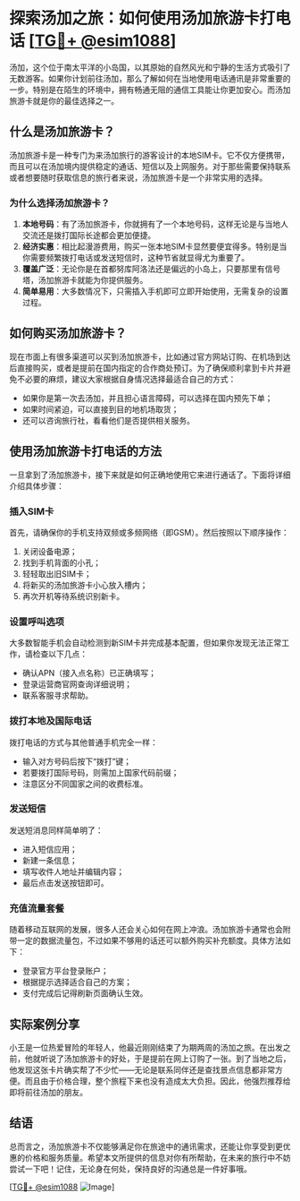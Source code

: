 # 探索汤加之旅：如何使用汤加旅游卡打电话 [[TG💪+ @esim1088](https://t.me/s/esim1088)]

汤加，这个位于南太平洋的小岛国，以其原始的自然风光和宁静的生活方式吸引了无数游客。如果你计划前往汤加，那么了解如何在当地使用电话通讯是非常重要的一步。特别是在陌生的环境中，拥有畅通无阻的通信工具能让你更加安心。而汤加旅游卡就是你的最佳选择之一。

## 什么是汤加旅游卡？

汤加旅游卡是一种专门为来汤加旅行的游客设计的本地SIM卡。它不仅方便携带，而且可以在汤加境内提供稳定的通话、短信以及上网服务。对于那些需要保持联系或者想要随时获取信息的旅行者来说，汤加旅游卡是一个非常实用的选择。

### 为什么选择汤加旅游卡？

1. **本地号码**：有了汤加旅游卡，你就拥有了一个本地号码，这样无论是与当地人交流还是拨打国际长途都会更加便捷。
2. **经济实惠**：相比起漫游费用，购买一张本地SIM卡显然要便宜得多。特别是当你需要频繁拨打电话或发送短信时，这种节省就显得尤为重要了。
3. **覆盖广泛**：无论你是在首都努库阿洛法还是偏远的小岛上，只要那里有信号塔，汤加旅游卡就能为你提供服务。
4. **简单易用**：大多数情况下，只需插入手机即可立即开始使用，无需复杂的设置过程。

## 如何购买汤加旅游卡？

现在市面上有很多渠道可以买到汤加旅游卡，比如通过官方网站订购、在机场到达后直接购买，或者是提前在国内指定的合作商处预订。为了确保顺利拿到卡片并避免不必要的麻烦，建议大家根据自身情况选择最适合自己的方式：

- 如果你是第一次去汤加，并且担心语言障碍，可以选择在国内预先下单；
- 如果时间紧迫，可以直接到目的地机场取货；
- 还可以咨询旅行社，看看他们是否提供相关服务。

## 使用汤加旅游卡打电话的方法

一旦拿到了汤加旅游卡，接下来就是如何正确地使用它来进行通话了。下面将详细介绍具体步骤：

### 插入SIM卡

首先，请确保你的手机支持双频或多频网络（即GSM）。然后按照以下顺序操作：
1. 关闭设备电源；
2. 找到手机背面的小孔；
3. 轻轻取出旧SIM卡；
4. 将新买的汤加旅游卡小心放入槽内；
5. 再次开机等待系统识别新卡。

### 设置呼叫选项

大多数智能手机会自动检测到新SIM卡并完成基本配置，但如果你发现无法正常工作，请检查以下几点：
- 确认APN（接入点名称）已正确填写；
- 登录运营商官网查询详细说明；
- 联系客服寻求帮助。

### 拨打本地及国际电话

拨打电话的方式与其他普通手机完全一样：
- 输入对方号码后按下“拨打”键；
- 若要拨打国际号码，则需加上国家代码前缀；
- 注意区分不同国家之间的收费标准。

### 发送短信

发送短消息同样简单明了：
- 进入短信应用；
- 新建一条信息；
- 填写收件人地址并编辑内容；
- 最后点击发送按钮即可。

### 充值流量套餐

随着移动互联网的发展，很多人还会关心如何在网上冲浪。汤加旅游卡通常也会附带一定的数据流量包，不过如果不够用的话还可以额外购买补充额度。具体方法如下：
- 登录官方平台登录账户；
- 根据提示选择适合自己的方案；
- 支付完成后记得刷新页面确认生效。

## 实际案例分享

小王是一位热爱冒险的年轻人，他最近刚刚结束了为期两周的汤加之旅。在出发之前，他就听说了汤加旅游卡的好处，于是提前在网上订购了一张。到了当地之后，他发现这张卡片确实帮了不少忙——无论是联系同伴还是查找景点信息都非常方便。而且由于价格合理，整个旅程下来也没有造成太大负担。因此，他强烈推荐给即将前往汤加的朋友。

## 结语

总而言之，汤加旅游卡不仅能够满足你在旅途中的通讯需求，还能让你享受到更优惠的价格和服务质量。希望本文所提供的信息对你有所帮助，在未来的旅行中不妨尝试一下吧！记住，无论身在何处，保持良好的沟通总是一件好事哦。

[[TG💪+ @esim1088](https://t.me/s/esim1088) ![Image](https://i.postimg.cc/4NQfJmqS/Snipaste-2025-05-13-00-14-12.png)]